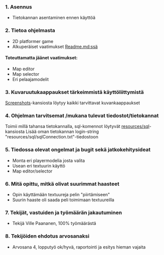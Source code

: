 ### 1. Asennus
  - Tietokannan asentaminen ennen käyttöä

### 2. Tietoa ohjelmasta
- 2D platformer game
- Alkuperäiset vaatimukset [Readme.md:ssä](https://github.com/Paanane/2D-Jumper/blob/master/README.md)

#### Toteuttamatta jäänet vaatimukset:
  - Map editor
  - Map selector
  - Eri pelaajamodelit

### 3. Kuvaruutukaappaukset tärkeimmistä käyttöliittymistä
  [Screenshots](https://github.com/Paanane/2D-Jumper/tree/master/screenshots)-kansiosta löytyy kaikki tarvittavat kuvankaappaukset

### 4. Ohjelman tarvitsemat /mukana tulevat tiedostot/tietokannat
Toimii millä tahansa tietokannalla, sql-komennot löytyvät [resources/sql](https://github.com/Paanane/2D-Jumper/tree/master/resources/sql)-kansiosta
Lisää oman tietokannan login-string "resources/sql/sqlConnection.txt"-tiedostoon

### 5. Tiedossa olevat ongelmat ja bugit sekä jatkokehitysideat
  - Monta eri playermodelia josta valita
  - Usean eri textuurin käyttö
  - Map editor/selector

### 6. Mitä opittu, mitkä olivat suurimmat haasteet
  - Opin käyttämään textuureja pelin "piirtämiseen"
  - Suurin haaste oli saada peli toimimaan textuureilla

### 7. Tekijät, vastuiden ja työmäärän jakautuminen
  - Tekijä Ville Paananen, 100% työmäärästä

### 8. Tekijöiden ehdotus arvosanaksi
  - Arvosana 4, lopputyö ok/hyvä, raportointi ja esitys hieman vajaita
